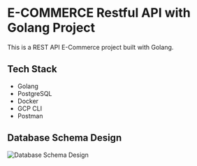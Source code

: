 # E-COMMERCE Restful API with Golang Project

This is a REST API E-Commerce project built with Golang.

## Tech Stack
- Golang
- PostgreSQL
- Docker
- GCP CLI
- Postman

## Database Schema Design
![Database Schema Design](https://i.ibb.co/Fwn0N58/bankyy-Shop.png)
